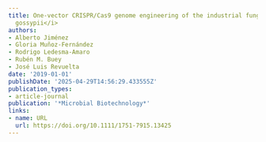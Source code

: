 ```yaml
---
title: One‐vector CRISPR/Cas9 genome engineering of the industrial fungus <i>Ashbya
  gossypii</i>
authors:
- Alberto Jiménez
- Gloria Muñoz‐Fernández
- Rodrigo Ledesma‐Amaro
- Rubén M. Buey
- José Luis Revuelta
date: '2019-01-01'
publishDate: '2025-04-29T14:56:29.433555Z'
publication_types:
- article-journal
publication: '*Microbial Biotechnology*'
links:
- name: URL
  url: https://doi.org/10.1111/1751-7915.13425
---
```

